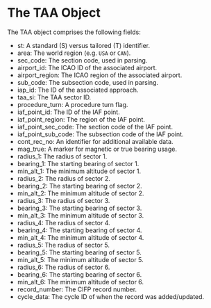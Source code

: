 # The TAA Object

The TAA object comprises the following fields:

- st: A standard (S) versus tailored (T) identifier.
- area: The world region (e.g. `USA` or `CAN`).
- sec_code: The section code, used in parsing.
- airport_id: The ICAO ID of the associated airport.
- airport_region: The ICAO region of the associated airport.
- sub_code: The subsection code, used in parsing.
- iap_id: The ID of the associated approach.
- taa_si: The TAA sector ID.
- procedure_turn: A procedure turn flag.
- iaf_point_id: The ID of the IAF point.
- iaf_point_region: The region of the IAF point.
- iaf_point_sec_code: The section code of the IAF point.
- iaf_point_sub_code: The subsection code of the IAF point.
- cont_rec_no: An identifier for additional available data.
- mag_true: A marker for magnetic or true bearing usage.
- radius_1: The radius of sector 1.
- bearing_1: The starting bearing of sector 1.
- min_alt_1: The minimum altitude of sector 1.
- radius_2: The radius of sector 2.
- bearing_2: The starting bearing of sector 2.
- min_alt_2: The minimum altitude of sector 2.
- radius_3: The radius of sector 3.
- bearing_3: The starting bearing of sector 3.
- min_alt_3: The minimum altitude of sector 3.
- radius_4: The radius of sector 4.
- bearing_4: The starting bearing of sector 4.
- min_alt_4: The minimum altitude of sector 4.
- radius_5: The radius of sector 5.
- bearing_5: The starting bearing of sector 5.
- min_alt_5: The minimum altitude of sector 5.
- radius_6: The radius of sector 6.
- bearing_6: The starting bearing of sector 6.
- min_alt_6: The minimum altitude of sector 6.
- record_number: The CIFP record number.
- cycle_data: The cycle ID of when the record was added/updated.
